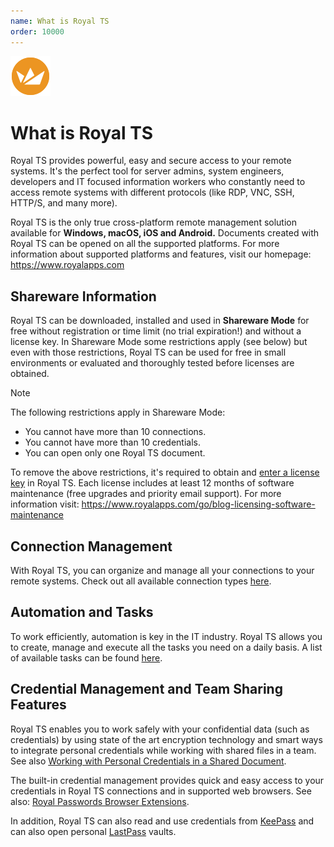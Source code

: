 ```yaml
---
name: What is Royal TS
order: 10000
---
```


![](/r2022/images/RoyalTS/Application/SVG_ApplicationIcon_32.svg#img_floatright#img_large)
# What is Royal TS
Royal TS provides powerful, easy and secure access to your remote systems. It's the perfect tool for server admins, system engineers, developers and IT focused information workers who constantly need to access remote systems with different protocols (like RDP, VNC, SSH, HTTP/S, and many more).

Royal TS is the only true cross-platform remote management solution available for **Windows, macOS, iOS and Android.** Documents created with Royal TS can be opened on all the supported platforms. For more information about supported platforms and features, visit our homepage: https://www.royalapps.com

## Shareware Information
Royal TS can be downloaded, installed and used in **Shareware Mode** for free without registration or time limit (no trial expiration!) and without a license key. In Shareware Mode some restrictions apply (see below) but even with those restrictions, Royal TS can be used for free in small environments or evaluated and thoroughly tested before licenses are obtained.

> [!NOTE]
> The following restrictions apply in Shareware Mode:
> - You cannot have more than 10 connections.
> - You cannot have more than 10 credentials.
> - You can open only one Royal TS document. 

To remove the above restrictions, it's required to obtain and [enter a license key](xref:royalts_reference_options#-license) in Royal TS. Each license includes at least 12 months of software maintenance (free upgrades and priority email support). For more information visit: https://www.royalapps.com/go/blog-licensing-software-maintenance

## Connection Management
With Royal TS, you can organize and manage all your connections to your remote systems. Check out all available connection types [here](xref:royalts_reference_connections).

## Automation and Tasks
To work efficiently, automation is key in the IT industry. Royal TS allows you to create, manage and execute all the tasks you need on a daily basis. A list of available tasks can be found [here](xref:royalts_reference_tasks).

## Credential Management and Team Sharing Features

Royal TS enables you to work safely with your confidential data (such as credentials) by using state of the art encryption technology and smart ways to integrate personal credentials while working with shared files in a team. See also [Working with Personal Credentials in a Shared Document](xref:royalts_tutorials_credentials#working-with-personal-credentials-and-a-shared-document). 

The built-in credential management provides quick and easy access to your credentials in Royal TS connections and in supported web browsers. See also: [Royal Passwords Browser Extensions](https://www.royalapplications.com/passwords/main/features).

In addition, Royal TS can also read and use credentials from [KeePass](xref:royalts_advanced_import#import-keepass-v2-file) and can also open personal [LastPass](xref:royalts_advanced_import#open-a-lastpass-vault) vaults.
